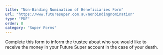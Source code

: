 ```yaml
---
title: "Non-Binding Nomination of Beneficiaries Form"
url: "https://www.futuresuper.com.au/nonbindingnomination"
type: "PDF"
order: 8
category: "Super Forms"
---
```


Complete this form to inform the trustee about who you would like to receive the money in your Future Super account in the case of your death.
